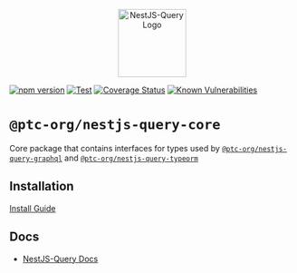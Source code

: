 <p align="center">
  <a href="https://la-patate-du-coin.github.io/nestjs-query" target="blank"><img src="https://la-patate-du-coin.github.io/nestjs-query/img/logo.svg" width="120" alt="NestJS-Query Logo" /></a>
</p>

[![npm version](https://img.shields.io/npm/v/@ptc-org/nestjs-query-core.svg)](https://www.npmjs.org/package/@ptc-org/nestjs-query-core)
[![Test](https://github.com/La-patate-du-coin/nestjs-query/workflows/Test/badge.svg?branch=master)](https://github.com/La-patate-du-coin/nestjs-query/actions?query=workflow%3ATest+and+branch%3Amaster+)
[![Coverage Status](https://codecov.io/gh/La-patate-du-coin/nestjs-query/branch/master/graph/badge.svg?token=29EX71ID2P)](https://codecov.io/gh/La-patate-du-coin/nestjs-query)
[![Known Vulnerabilities](https://snyk.io/test/github/La-patate-du-coin/nestjs-query/badge.svg?targetFile=packages/core/package.json)](https://snyk.io/test/github/La-patate-du-coin/nestjs-query?targetFile=packages/core/package.json)

# `@ptc-org/nestjs-query-core`

Core package that contains interfaces for types used by [`@ptc-org/nestjs-query-graphql`](../query-graphql)
and [`@ptc-org/nestjs-query-typeorm`](../query-typeorm)

## Installation

[Install Guide](https://la-patate-du-coin.github.io/nestjs-query/docs/introduction/install)

## Docs

- [NestJS-Query Docs](https://la-patate-du-coin.github.io/nestjs-query/docs/introduction/getting-started)
